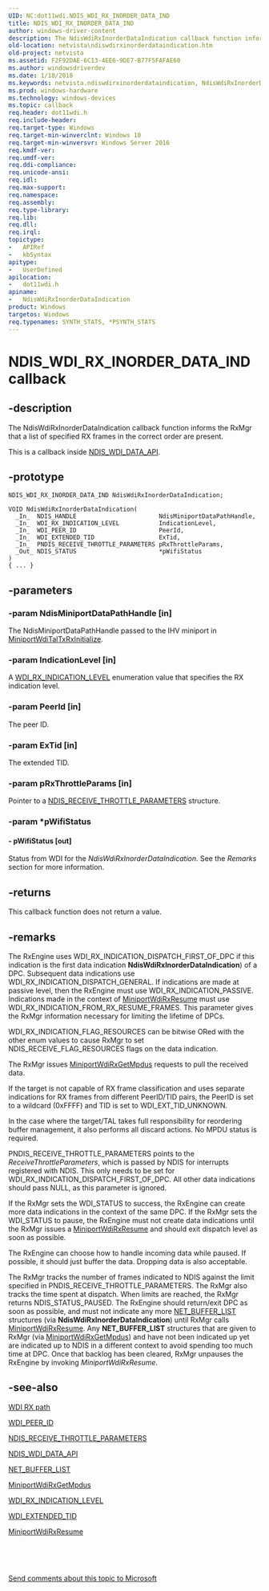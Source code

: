 ```yaml
---
UID: NC:dot11wdi.NDIS_WDI_RX_INORDER_DATA_IND
title: NDIS_WDI_RX_INORDER_DATA_IND
author: windows-driver-content
description: The NdisWdiRxInorderDataIndication callback function informs the RxMgr that a list of specified RX frames in the correct order are present.
old-location: netvista\ndiswdirxinorderdataindication.htm
old-project: netvista
ms.assetid: F2F92DAE-6C13-4EE6-9DE7-B77F5FAFAE60
ms.author: windowsdriverdev
ms.date: 1/18/2018
ms.keywords: netvista.ndiswdirxinorderdataindication, NdisWdiRxInorderDataIndication callback function [Network Drivers Starting with Windows Vista], NdisWdiRxInorderDataIndication, NDIS_WDI_RX_INORDER_DATA_IND, NDIS_WDI_RX_INORDER_DATA_IND, dot11wdi/NdisWdiRxInorderDataIndication
ms.prod: windows-hardware
ms.technology: windows-devices
ms.topic: callback
req.header: dot11wdi.h
req.include-header: 
req.target-type: Windows
req.target-min-winverclnt: Windows 10
req.target-min-winversvr: Windows Server 2016
req.kmdf-ver: 
req.umdf-ver: 
req.ddi-compliance: 
req.unicode-ansi: 
req.idl: 
req.max-support: 
req.namespace: 
req.assembly: 
req.type-library: 
req.lib: 
req.dll: 
req.irql: 
topictype:
-	APIRef
-	kbSyntax
apitype:
-	UserDefined
apilocation:
-	dot11wdi.h
apiname:
-	NdisWdiRxInorderDataIndication
product: Windows
targetos: Windows
req.typenames: SYNTH_STATS, *PSYNTH_STATS
---
```


# NDIS_WDI_RX_INORDER_DATA_IND callback


## -description


The 
  NdisWdiRxInorderDataIndication callback function informs the RxMgr that a list of specified RX frames in the correct order are present.

This is a callback inside <a href="..\dot11wdi\ns-dot11wdi-_ndis_wdi_data_api.md">NDIS_WDI_DATA_API</a>.


## -prototype


````
NDIS_WDI_RX_INORDER_DATA_IND NdisWdiRxInorderDataIndication;

VOID NdisWdiRxInorderDataIndication(
  _In_  NDIS_HANDLE                       NdisMiniportDataPathHandle,
  _In_  WDI_RX_INDICATION_LEVEL           IndicationLevel,
  _In_  WDI_PEER_ID                       PeerId,
  _In_  WDI_EXTENDED_TID                  ExTid,
  _In_  PNDIS_RECEIVE_THROTTLE_PARAMETERS pRxThrottleParams,
  _Out_ NDIS_STATUS                       *pWifiStatus
)
{ ... }
````


## -parameters




### -param NdisMiniportDataPathHandle [in]

The NdisMiniportDataPathHandle passed to the IHV miniport in <a href="..\dot11wdi\nc-dot11wdi-miniport_wdi_tal_txrx_initialize.md">MiniportWdiTalTxRxInitialize</a>.


### -param IndicationLevel [in]

A <a href="..\dot11wdi\ne-dot11wdi-_wdi_rx_indication_level.md">WDI_RX_INDICATION_LEVEL</a> enumeration value that specifies the RX indication level.


### -param PeerId [in]

The peer ID.


### -param ExTid [in]

The extended TID.


### -param pRxThrottleParams [in]

Pointer to a <a href="..\ndis\ns-ndis-_ndis_receive_throttle_parameters.md">NDIS_RECEIVE_THROTTLE_PARAMETERS</a> structure.


### -param *pWifiStatus






#### - pWifiStatus [out]

Status from WDI for the <i>NdisWdiRxInorderDataIndication</i>.  See the <i>Remarks</i> section for more information.


## -returns


This callback function does not return a value.



## -remarks


The RxEngine uses WDI_RX_INDICATION_DISPATCH_FIRST_OF_DPC if this indication is the first data indication <b>NdisWdiRxInorderDataIndication</b>) of a DPC.  Subsequent data indications use WDI_RX_INDICATION_DISPATCH_GENERAL.  If indications are made at passive level, then the RxEngine must use WDI_RX_INDICATION_PASSIVE.  Indications made in the context of <a href="..\dot11wdi\nc-dot11wdi-miniport_wdi_rx_resume.md">MiniportWdiRxResume</a> must use WDI_RX_INDICATION_FROM_RX_RESUME_FRAMES.  This parameter gives the RxMgr information necessary for limiting the lifetime of DPCs.

WDI_RX_INDICATION_FLAG_RESOURCES can be bitwise ORed with the other enum values to cause RxMgr to set NDIS_RECEIVE_FLAG_RESOURCES flags on the data indication.

The RxMgr issues  <a href="..\dot11wdi\nc-dot11wdi-miniport_wdi_rx_get_mpdus.md">MiniportWdiRxGetMpdus</a> requests to pull the received data.

If the target is not capable of RX frame classification and uses separate indications for  RX frames from different PeerID/TID pairs, the PeerID is set to a wildcard (0xFFFF) and TID is  set to WDI_EXT_TID_UNKNOWN.

In the case where the target/TAL takes full responsibility for reordering buffer management, it also performs all discard actions. No MPDU status is required.

PNDIS_RECEIVE_THROTTLE_PARAMETERS points to the <i>ReceiveThrottleParameters</i>, which is passed by NDIS for interrupts registered with NDIS.  This only needs to be set for WDI_RX_INDICATION_DISPATCH_FIRST_OF_DPC.  All other data indications should pass NULL, as this parameter is ignored.

If the RxMgr sets the WDI_STATUS to success, the RxEngine can create more data indications in the context of the same DPC.  If the RxMgr sets the WDI_STATUS to pause, the RxEngine must not create data indications until the RxMgr issues a <a href="..\dot11wdi\nc-dot11wdi-miniport_wdi_rx_resume.md">MiniportWdiRxResume</a> and should exit dispatch level as soon as possible.

The RxEngine can choose how to handle incoming data while paused.  If possible, it should just buffer the data.  Dropping data is also acceptable.

The RxMgr tracks the number of frames indicated to NDIS against the limit specified in PNDIS_RECEIVE_THROTTLE_PARAMETERS. The RxMgr also tracks the time spent at dispatch.  When limits are reached, the RxMgr returns NDIS_STATUS_PAUSED.  The RxEngine should return/exit DPC as soon as possible, and must not indicate any more <a href="..\ndis\ns-ndis-_net_buffer_list.md">NET_BUFFER_LIST</a> structures (via <b>NdisWdiRxInorderDataIndication</b>) until RxMgr calls <a href="..\dot11wdi\nc-dot11wdi-miniport_wdi_rx_resume.md">MiniportWdiRxResume</a>.  Any <b>NET_BUFFER_LIST</b> structures that are given to RxMgr (via <a href="..\dot11wdi\nc-dot11wdi-miniport_wdi_rx_get_mpdus.md">MiniportWdiRxGetMpdus</a>) and have not been indicated up yet are indicated up to NDIS in a different context to avoid spending too much time at DPC.  Once that backlog has been cleared, RxMgr unpauses the RxEngine by invoking  <i>MiniportWdiRxResume</i>.



## -see-also

<a href="https://msdn.microsoft.com/EEEA7181-4A24-4F40-8A44-65EC38D1A867">WDI RX path</a>

<a href="https://msdn.microsoft.com/library/windows/hardware/mt297658">WDI_PEER_ID</a>

<a href="..\ndis\ns-ndis-_ndis_receive_throttle_parameters.md">NDIS_RECEIVE_THROTTLE_PARAMETERS</a>

<a href="..\dot11wdi\ns-dot11wdi-_ndis_wdi_data_api.md">NDIS_WDI_DATA_API</a>

<a href="..\ndis\ns-ndis-_net_buffer_list.md">NET_BUFFER_LIST</a>

<a href="..\dot11wdi\nc-dot11wdi-miniport_wdi_rx_get_mpdus.md">MiniportWdiRxGetMpdus</a>

<a href="..\dot11wdi\ne-dot11wdi-_wdi_rx_indication_level.md">WDI_RX_INDICATION_LEVEL</a>

<a href="https://msdn.microsoft.com/library/windows/hardware/mt297640">WDI_EXTENDED_TID</a>

<a href="..\dot11wdi\nc-dot11wdi-miniport_wdi_rx_resume.md">MiniportWdiRxResume</a>

 

 

<a href="mailto:wsddocfb@microsoft.com?subject=Documentation%20feedback [netvista\netvista]:%20NDIS_WDI_RX_INORDER_DATA_IND callback function%20 RELEASE:%20(1/18/2018)&amp;body=%0A%0APRIVACY STATEMENT%0A%0AWe use your feedback to improve the documentation. We don't use your email address for any other purpose, and we'll remove your email address from our system after the issue that you're reporting is fixed. While we're working to fix this issue, we might send you an email message to ask for more info. Later, we might also send you an email message to let you know that we've addressed your feedback.%0A%0AFor more info about Microsoft's privacy policy, see http://privacy.microsoft.com/en-us/default.aspx." title="Send comments about this topic to Microsoft">Send comments about this topic to Microsoft</a>

